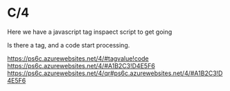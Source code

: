 # C/4

Here we have a javascript tag inspaect script to get going

Is there a tag, and a code start processing.

https://ps6c.azurewebsites.net/4/#tagvalue!code
https://ps6c.azurewebsites.net/4/#A1B2C3!D4E5F6
https://ps6c.azurewebsites.net/4/qr#ps6c.azurewebsites.net/4/#A1B2C3!D4E5F6
